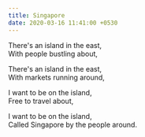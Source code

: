 ```yaml
---
title: Singapore
date: 2020-03-16 11:41:00 +0530
---
```


There's an island in the east,<br>
With people bustling about,<br>

There's an island in the east,<br>
With markets running around,<br>

I want to be on the island,<br>
Free to travel about,<br>

I want to be on the island,<br>
Called Singapore by the people around.
